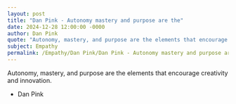 ```yaml
---
layout: post
title: "Dan Pink - Autonomy mastery and purpose are the"
date: 2024-12-28 12:00:00 -0000
author: Dan Pink
quote: "Autonomy, mastery, and purpose are the elements that encourage creativity and innovation."
subject: Empathy
permalink: /Empathy/Dan Pink/Dan Pink - Autonomy mastery and purpose are the
---
```


Autonomy, mastery, and purpose are the elements that encourage creativity and innovation.

- Dan Pink
